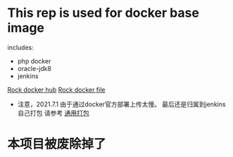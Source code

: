 # This rep is used for docker base image
includes: 
 - php docker
 - oracle-jdk8
 - jenkins

[Rock docker hub](https://hub.docker.com/repository/docker/rockjing)
[Rock docker file](https://github.com/rockjing/dockerhub)

- 注意，2021.7.1 由于通过docker官方部署上传太慢。
最后还是归属到jenkins自己打包 
  请参考 [通用打包](http://jenkins.shengtang.ltd:8002/view/%E9%80%9A%E7%94%A8%E5%AE%B9%E5%99%A8)
# 本项目被废除掉了  
  
 
 
  
